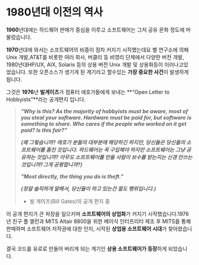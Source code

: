 # 1980년대 이전의 역사

**1960**년대에는 하드웨어 판매가 중심을 이루고 소프트웨어는 그저 공유 문화 정도에 머물렀습니다.

**1970**년대에 와서는 소프트웨어의 비중이 점차 커지기 시작했는데요 벨 연구소에 의해 Unix 개발,AT&T를 비롯한 여러 회사, 버클리 등 비영리 단체에서 다양한 버전 개발, 1980년대HP/UX, AIX, Solaris 등의 상용 버전 Unix 개발 및 상용화등이 이러나고있었습니다. 또한 오픈소스가 생기게 된 계기라고 할수있는 **가장 중요한 사건**이 발생하게 됩니다.

그것은 **1976**년 **빌게이츠**가 컴퓨터 애호가들에게 보내는 **“Open Letter to Hobbyists”**라는 공개편지 입니다.

> _**"Why is this? As the majority of hobbyists must be aware, most of you steal your software. Hardware must be paid for, but software is something to share. Who cares if the people who worked on it get paid? Is this fair?"**_
>
> _**\(왜 그렇습니까? 애호가 분들의 대부분에 해당하긴 하지만, 당신들은 당신들의 소프트웨어를 훔친 것입니다. 하드웨어는 꼭 구입해야 하지만 소프트웨어는 그냥 공유하는 것입니까? 아무도 소프트웨어를 만들 사람이 보수를 받는지는 신경 안쓰는 것입니까?그게 공평합니까?\)**_
>
> _**"Most directly, the thing you do is theft."**_
>
> _**\(정말 솔직하게 말해서, 당신들이 하고 있는건 절도 행위입니다.\)**_
>
> * 빌 게이츠\(Bill Gates\)의 공개 편지 중

이 공개 편지가 큰 파장을 일으키며 **소프트웨어의 상업화**가 커지기 시작했습니다.1976년 친구 폴 앨런과 MITS Altair 8800을 위한 베이식 인터프리터 제조 후 MITS를 통해 판매하며 소프트웨어 저작권에 대한 인지, 시작된 **상업용 소프트웨어 시대**가 찾아왔습니다.

결국 코드를 유로로 만들어 버리게 되는 계기인 **상용 소프트웨어가 등장**하게 되었습니다.

